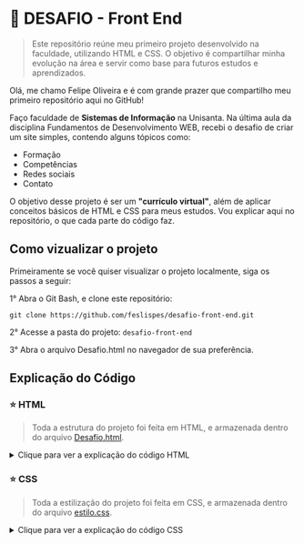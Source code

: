 # 🎯 DESAFIO - Front End 
 
>Este repositório reúne meu primeiro projeto desenvolvido na faculdade, utilizando HTML e CSS. O objetivo é compartilhar minha evolução na área e servir como base para futuros estudos e aprendizados.

Olá, me chamo Felipe Oliveira e é com grande prazer que compartilho meu primeiro repositório aqui no GitHub!

Faço faculdade de **Sistemas de Informação** na Unisanta. Na última aula da disciplina Fundamentos de Desenvolvimento WEB, recebi o desafio de criar um site simples, contendo alguns tópicos como: 

- Formação 
- Competências
- Redes sociais 
- Contato 

O objetivo desse projeto é ser um **"currículo virtual"**, além de aplicar conceitos básicos de HTML e CSS para meus estudos. Vou explicar aqui no repositório, o que cada parte do código faz.

## Como vizualizar o projeto

Primeiramente se você quiser visualizar o projeto localmente, siga os passos a seguir:

1° Abra o Git Bash, e clone este repositório:
````
git clone https://github.com/feslispes/desafio-front-end.git
````
2° Acesse a pasta do projeto:
`desafio-front-end`

3° Abra o arquivo Desafio.html no navegador de sua preferência.

## Explicação do Código

### ⭐ HTML

> Toda a estrutura do projeto foi feita em HTML, e armazenada dentro do arquivo [Desafio.html](Desafio.html).

<details>
<summary>Clique para ver a explicação do código HTML</summary>

 #### 🧩 Estrutura do Código
 ````html
 <!DOCTYPE html>
 <html lang="pt-br">
 ````
 Essa é a parte **inicial** do código, onde defino o documento como _HTML5_ e o idioma do site como português do Brasil.

#### 🌐 Cabeçalho (`<head>`)

```html
<head>
    <meta charset="UTF-8">
    <meta http-equiv="X-UA-Compatible" content="IE=edge">
    <meta name="viewport" content="width=device-width, initial-scale=1.0">
    <link rel="stylesheet" href="CSS/estilo.css">
    <title>feslispes | Felipe Oliveira</title>
</head>
```

Nessa parte do código, o cabeçalho:
- Garante que o site aceite caracteres acentuados.
- Configura o site para ser responsivo em dispositivos móveis.
- Importa a folha de estilos.
- Define o título da aba do navegador.

#### 🙋‍♂️ Apresentação Inicial

```html
<body>
    <h1>Felipe Oliveira
        <a href="[https://www.linkedin.com/in/felipe-oliveira-contato/](https://www.linkedin.com/in/felipe-oliveira-contato/)" target="_blank">
            <img src="imgs/icone-linkedin.png">
        </a>
        ...
    </h1>
```

Primeiramente, eu declaro o elemento `<body>` que representa o "corpo" do código. Logo após, o site irá mostrar meu nome e links clicáveis para o LinkedIn, WhatsApp e GitHub, com ícones.

#### 🎓 Formação

```html
<a href="[http://www.unisanta.br](http://www.unisanta.br)" target="_blank"><img class="links-formacao" src="imgs/logo-santa.jpg"></a>
<p>
    <b>Universidade Santa Cecília</b>
    <br>
    Sistemas de Informação
    <br>
    2025 - 2028
</p>
```

Agora apresento minha trajetória acadêmica, onde estou cursando o ensino superior e onde cursei o ensino médio. Cada formação possui um logo clicável e uma descrição.

#### 💪 Competências (Hard e Soft Skills)

```html
<table>
    <tr>
        <th>Hard Skills</th>
        <th>Soft Skills</th>
    </tr>
    ...
</table>
```

Utilizo uma tabela para organizar minhas habilidades, separando as técnicas das comportamentais por meio do elemento `<table>`.

#### 🌐 Redes Sociais

```html
<div class="container">
    <ul>
        <li>
            <a href="[https://www.instagram.com/_feslispes_/](https://www.instagram.com/_feslispes_/)" target="_blank">@_feslispes_</a> | Instagram 📸
        </li>
        ...
    </ul>
</div>
```

Criei uma lista com links diretos para minhas redes sociais. Você pode notar no código que utilizei a tag `<div>` para agrupar os elementos da lista, e será usada novamente mais pra frente.
Além disso, utilizei o elemento `<ul>` para estruturar a lista.

#### 📞 Contato

```html
<form method="post" action="[https://professores.unisanta.br/sobrino/scripts/mostra-v2.php](https://professores.unisanta.br/sobrino/scripts/mostra-v2.php)">
    <label for="email">E-mail</label>
    <input type="email" ... required>
    
    <label for="mensagem">Mensagem</label>
    <textarea ...></textarea>
    
    <div class="container"><button type="submit">Enviar</button></div>
</form>
```

Por último, adicionei um formulário que permite enviar mensagens via e-mail. Alguns pontos importantes dessa parte:
- O elemento `<form>` representa o formulário. O atributo `action` define para onde as informações preenchidas serão enviadas, no caso, um site usado apenas para teste, a 
fim de verificar se o envio está funcionando.

- O elemento `<button>`, que foi adicionado para o envio de dados. Se você notar, ele também carrega a tag `<div>`, que será usada para facilitar a formatação do site na folha de estilos.

</details>

### ⭐ CSS

> Toda a estilização do projeto foi feita em CSS, e armazenada dentro do arquivo [estilo.css](CSS/estilo.css).

<details>
<summary>Clique para ver a explicação do código CSS</summary>

#### 📄 Fonte e alinhamento

```css
body {
    font-family: -apple-system, BlinkMacSystemFont, 'Segoe UI', Roboto, Oxygen, Ubuntu, Cantarell, 'Open Sans', 'Helvetica Neue', sans-serif;
    font-size: 100%;
    text-align: center;
}
```

O `body` tem a função de definir uma família de fontes modernas e seguras, além de centralizar os textos.

#### 🙎‍♂️ Imagem de perfil

```css
#perfil-img {
    border-radius: 100%;
}
```

Adicionei o seletor `#perfil-img` e apliquei a propriedade `border-radius`, que deixa a imagem em formato circular.

#### 📚 Títulos

```css
h2 {
    border-bottom: 1px solid #000000;
}
```

Todos os títulos representados pela tag `<h2>` recebem uma linha inferior (`border-bottom`), e os títulos `<h3>` ganham sublinhado (`text-decoration: underline`).

#### 🌆 Tamanho de imagens

```css
.links-formacao {
    width: 80px;
}
```

A classe `.links-formacao` ajusta o tamanho dos logos para 80px (pixels) de largura.

#### 📌 Tabela

```css
table {
    border-collapse: collapse;
    display: inline-table;
}
...
```

Na tabela, adicionei a propriedade `border-collapse` para unir as bordas, cabeçalhos (`<th>`) com fundo preto e letras brancas, e células (`<td>`) centralizadas com espaçamento interno.

#### 📝 Formulário

> Foram aplicadas diversas estilizações ao formulário, então irei separá-las em tópicos.

```css
label, button {
    font-weight: bold;
    display: block;
}
```

Defini que tanto os textos dos elementos `label` quanto do `button` apareçam em negrito. Além disso, usei a propriedade `display: block` para que cada um ocupe toda a largura disponível, ficando organizados em linhas separadas.

```css
input, textarea {
    margin-bottom: 1rem;
    padding: 0.25rem;
    ...
}
#email {
    width: 15rem;
}
#mensagem {
    width: 25rem;
    ...
}
```

Aqui eu declaro que os elementos `input` e `textarea` tenham espaçamento, bordas arredondadas e tamanhos definidos (para `#email` e `#mensagem`, respectivamente).



</details>